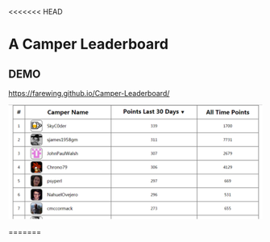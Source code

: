 <<<<<<< HEAD
# A Camper Leaderboard

## DEMO
https://farewing.github.io/Camper-Leaderboard/

![demo](camper.png)




=======
